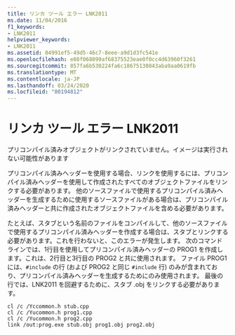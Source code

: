 ```yaml
---
title: リンカ ツール エラー LNK2011
ms.date: 11/04/2016
f1_keywords:
- LNK2011
helpviewer_keywords:
- LNK2011
ms.assetid: 04991ef5-49d5-46c7-8eee-a9d1d3fc541e
ms.openlocfilehash: e08f068099af68375523eae0f0cc4d63960f3261
ms.sourcegitcommit: 857fa6b530224fa6c18675138043aba9aa0619fb
ms.translationtype: MT
ms.contentlocale: ja-JP
ms.lasthandoff: 03/24/2020
ms.locfileid: "80194812"
---
```

# <a name="linker-tools-error-lnk2011"></a>リンカ ツール エラー LNK2011

プリコンパイル済みオブジェクトがリンクされていません。イメージは実行されない可能性があります

プリコンパイル済みヘッダーを使用する場合、リンクを使用するには、プリコンパイル済みヘッダーを使用して作成されたすべてのオブジェクトファイルをリンクする必要があります。 他のソースファイルで使用するプリコンパイル済みヘッダーを生成するために使用するソースファイルがある場合は、プリコンパイル済みヘッダーと共に作成されたオブジェクトファイルを含める必要があります。

たとえば、スタブという名前のファイルをコンパイルして、他のソースファイルで使用するプリコンパイル済みヘッダーを作成する場合は、スタブとリンクする必要があります。これを行わないと、このエラーが発生します。 次のコマンドラインでは、1行目を使用してプリコンパイル済みヘッダーの PROG1 を作成します。これは、2行目と3行目の PROG2 と共に使用されます。 ファイル PROG1 には、`#include` の行 (および PROG2 と同じ `#include` 行) のみが含まれており、プリコンパイル済みヘッダーを生成するためにのみ使用されます。 最後の行では、LNK2011 を回避するために、スタブ .obj をリンクする必要があります。

```
cl /c /Yccommon.h stub.cpp
cl /c /Yucommon.h prog1.cpp
cl /c /Yucommon.h prog2.cpp
link /out:prog.exe stub.obj prog1.obj prog2.obj
```
